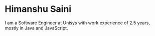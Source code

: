# Himanshu Saini
I am a Software Engineer at Unisys with work experience of 2.5 years, mostly in Java and JavaScript.
